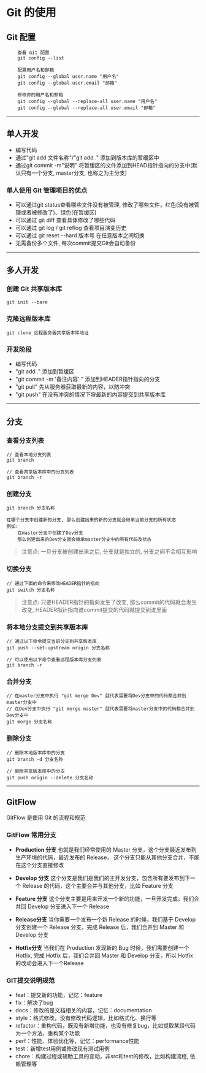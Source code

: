 # Git 的使用

## Git 配置

```
    查看 Git 配置
    git config --list

    配置用户名和邮箱
    git config --global user.name "用户名"
    git config --global user.email "邮箱"

    修改你的用户名和邮箱
    git config --global --replace-all user.name "用户名"
    git config --global --replace-all user.email "邮箱"
```

---

## 单人开发

- 编写代码
- 通过"git add 文件名称"/"git add ." 添加到版本库的暂缓区中
- 通过git commit -m"说明" 将暂缓区的文件添加到HEAD指针指向的分支中(默认只有一个分支, master分支, 也称之为主分支)

### 单人使用 Git 管理项目的优点

- 可以通过git status查看哪些文件没有被管理, 修改了哪些文件，红色(没有被管理或者被修改了)、绿色(在暂缓区)
- 可以通过 git diff 查看具体修改了哪些代码
- 可以通过 git log / git reflog 查看项目演变历史
- 可以通过 git reset --hard 版本号  在任意版本之间切换
- 无需备份多个文件, 每次commit提交Git会自动备份

---

## 多人开发

### 创建 Git 共享版本库

```git
git init --bare
```

### 克隆远程版本库

```
git clone 远程服务器共享版本库地址
```

### 开发阶段

- 编写代码
- "git add ." 添加到暂缓区
- "git commit -m '备注内容' " 添加到HEADER指针指向的分支
- "git pull" 先从服务器获取最新的内容，以防冲突
- "git push" 在没有冲突的情况下将最新的内容提交到共享版本库

---

## 分支

### 查看分支列表

```git
// 查看本地分支列表
git branch

// 查看共享版本库中的分支列表
git branch -r
```

### 创建分支

```git
git branch 分支名称

在哪个分支中创建新的分支, 那么创建出来的新的分支就会继承当前分支的所有状态
例如:
    在master分支中创建了Dev分支
    那么创建出来的Dev分支就会继承master分支中的所有代码及状态
```

> 注意点: 一旦分支被创建出来之后, 分支就是独立的, 分支之间不会相互影响


### 切换分支

```
// 通过下面的命令来修改HEADER指针的指向
git switch 分支名称
```

> 注意点: 只要HEADER指针的指向发生了改变, 那么commit的代码就会发生改变, HEADER指针指向谁commit提交的代码就提交到谁里面

### 将本地分支提交到共享版本库

```
// 通过以下命令提交当前分支到共享版本库
git push --set-upstream origin 分支名称

// 可以使用以下命令查看远程版本库分支列表
git branch -r
```

### 合并分支

```git
// 在master分支中执行 "git merge Dev" 就代表需要将Dev分支中的代码都合并到master分支中
// 在Dev分支中执行 "git merge master" 就代表需要将master分支中的代码都合并到Dev分支中
git merge 分支名称
```

### 删除分支

```git 
// 删除本地版本库中的分支
git branch -d 分支名称

// 删除共享版本库中的分支
git push origin --delete 分支名称
```
---

## GitFlow

GitFlow 是使用 Git 的流程和规范

### GitFlow 常用分支

- **Production 分支**
也就是我们经常使用的 Master 分支，这个分支最近发布到生产环境的代码，最近发布的 Release， 这个分支只能从其他分支合并，不能在这个分支直接修改

- **Develop 分支**
这个分支是我们是我们的主开发分支，包含所有要发布到下一个 Release 的代码，这个主要合并与其他分支，比如 Feature 分支

- **Feature 分支**
这个分支主要是用来开发一个新的功能，一旦开发完成，我们合并回 Develop 分支进入下一个 Release

- **Release分支**
当你需要一个发布一个新 Release 的时候，我们基于 Develop 分支创建一个 Release 分支，完成 Release 后，我们合并到 Master 和 Develop 分支

- **Hotfix分支**
当我们在 Production 发现新的 Bug 时候，我们需要创建一个 Hotfix, 完成 Hotfix 后，我们合并回 Master 和 Develop 分支，所以 Hotfix 的改动会进入下一个Release

### GIT提交说明规范

- feat：提交新的功能，记忆：feature
- fix：解决了bug
- docs：修改的是文档相关的内容，记忆：documentation
- style：格式修改，没有修改代码逻辑，比如格式化、换行等
- refactor：重构代码，既没有新增功能，也没有修复bug，比如提取某段代码为一个方法、重构某个功能
- perf：性能、体验优化等，记忆：performance性能
- test：新增test用例或修改现有测试用例
- chore：构建过程或辅助工具的变动，非src和test的修改，比如构建流程, 依赖管理等